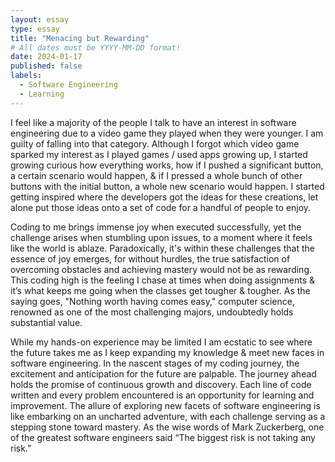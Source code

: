 ```yaml
---
layout: essay
type: essay
title: "Menacing but Rewarding"
# All dates must be YYYY-MM-DD format!
date: 2024-01-17
published: false
labels:
  - Software Engineering
  - Learning
---
```


<p>I feel like a majority of the people I talk to have an interest in software engineering due to a video game they played when they were younger. I am guilty of falling into that category. Although I forgot which video game sparked my interest as I played games / used apps growing up, I started growing curious how everything works, how if I pushed a significant button, a certain scenario would happen, & if I pressed a whole bunch of other buttons with the initial button, a whole new scenario would happen. I started getting inspired where the developers got the ideas for these creations, let alone put those ideas onto a set of code for a handful of people to enjoy.</p>

<p>Coding to me brings immense joy when executed successfully, yet the challenge arises when stumbling upon issues, to a moment where it feels like the world is ablaze. Paradoxically, it's within these challenges that the essence of joy emerges, for without hurdles, the true satisfaction of overcoming obstacles and achieving mastery would not be as rewarding. This coding high is the feeling I chase at times when doing assignments & it’s what keeps me going when the classes get tougher & tougher. As the saying goes, "Nothing worth having comes easy," computer science, renowned as one of the most challenging majors, undoubtedly holds substantial value. </p>

<p>While my hands-on experience may be limited I am ecstatic to see where the future takes me as I keep expanding my knowledge & meet new faces in software engineering. In the nascent stages of my coding journey, the excitement and anticipation for the future are palpable. 
The journey ahead holds the promise of continuous growth and discovery. Each line of code written and every problem encountered is an opportunity for learning and improvement. The allure of exploring new facets of software engineering is like embarking on an uncharted adventure, with each challenge serving as a stepping stone toward mastery. As the wise words of Mark Zuckerberg, one of the greatest software engineers said “The biggest risk is not taking any risk.”</p>

